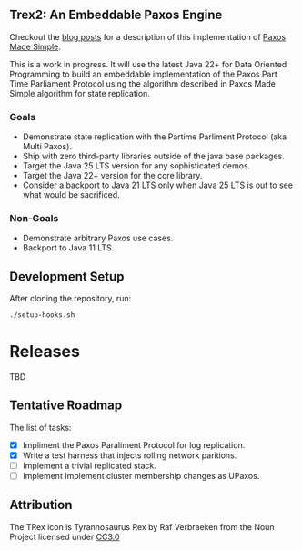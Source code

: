 
## Trex2: An Embeddable Paxos Engine 

Checkout the [blog posts](https://simbo1905.wordpress.com/2016/01/09/trex-a-paxos-replication-engine/) for a description of this implementation of [Paxos Made Simple](https://courses.cs.washington.edu/courses/cse550/17au/papers/CSE550.paxos-simple.pdf).

This is a work in progress. It will use the latest Java 22+ for Data Oriented Programming to build an embeddable implementation of the Paxos Part Time Parliament Protocol using the algorithm described in Paxos Made Simple algorithm for state replication.

### Goals

 - Demonstrate state replication with the Partime Parliment Protocol (aka Multi Paxos).
 - Ship with zero third-party libraries outside of the java base packages. 
 - Target the Java 25 LTS version for any sophisticated demos. 
 - Target the Java 22+ version for the core library. 
 - Consider a backport to Java 21 LTS only when Java 25 LTS is out to see what would be sacrificed. 

### Non-Goals

 - Demonstrate arbitrary Paxos use cases. 
 - Backport to Java 11 LTS. 

## Development Setup

After cloning the repository, run:

```bash
./setup-hooks.sh
```

# Releases

TBD

## Tentative Roadmap

The list of tasks: 

 - [x] Impliment the Paxos Paraliment Protocol for log replication. 
 - [x] Write a test harness that injects rolling network paritions. 
 - [ ] Implement a trivial replicated stack. 
 - [ ] Implement Implement cluster membership changes as UPaxos. 

## Attribution

The TRex icon is Tyrannosaurus Rex by Raf Verbraeken from the Noun Project licensed under [CC3.0](http://creativecommons.org/licenses/by/3.0/us/)
